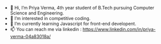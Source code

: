 - 👋 Hi, I’m Priya Verma, 4th year student of B.Tech pursuing Computer Science and Engineering.
- 👀 I’m interested in competitive coding.
- 🌱 I’m currently learning Javascript for front-end developent.
- 📫 You can reach me via linkedin : https://www.linkedin.com/in/priya-verma-04a83018a/

<!---
prve17/prve17 is a ✨ special ✨ repository because its `README.md` (this file) appears on your GitHub profile.
You can click the Preview link to take a look at your changes.
--->

